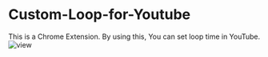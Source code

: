 # Custom-Loop-for-Youtube
This is a Chrome Extension.
By using this, You can set loop time in YouTube.
![view](https://user-images.githubusercontent.com/119599381/212870228-ae6ba06b-6a42-43f9-bd89-c65eb900a8b9.png)
